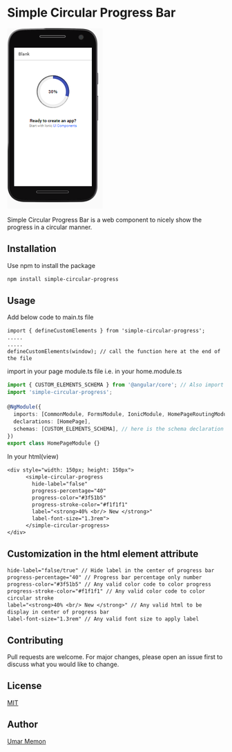 # Simple Circular Progress Bar

![alt text](https://raw.githubusercontent.com/umarmemon1910/simpleCircularProgressbar/master/Progressbar.PNG)

Simple Circular Progress Bar is a web component to nicely show the progress in a circular manner.

## Installation

Use npm to install the package

```bash
npm install simple-circular-progress
```

## Usage

Add below code to main.ts file

```
import { defineCustomElements } from 'simple-circular-progress';
.....
.....
defineCustomElements(window); // call the function here at the end of the file
```

import in your page module.ts file i.e. in your home.module.ts

```typescript
import { CUSTOM_ELEMENTS_SCHEMA } from '@angular/core'; // Also import this
import 'simple-circular-progress';

@NgModule({
  imports: [CommonModule, FormsModule, IonicModule, HomePageRoutingModule],
  declarations: [HomePage],
  schemas: [CUSTOM_ELEMENTS_SCHEMA], // here is the schema declaration to add
})
export class HomePageModule {}
```

In your html(view)

```
<div style="width: 150px; height: 150px">
      <simple-circular-progress
        hide-label="false"
        progress-percentage="40"
        progress-color="#3f51b5"
        progress-stroke-color="#f1f1f1"
        label="<strong>40% <br/> New </strong>"
        label-font-size="1.3rem">
      </simple-circular-progress>
</div>
```

## Customization in the html element attribute

```
hide-label="false/true" // Hide label in the center of progress bar
progress-percentage="40" // Progress bar percentage only number
progress-color="#3f51b5" // Any valid color code to color progress
progress-stroke-color="#f1f1f1" // Any valid color code to color circular stroke
label="<strong>40% <br/> New </strong>" // Any valid html to be display in center of progress bar
label-font-size="1.3rem" // Any valid font size to apply label
```

## Contributing

Pull requests are welcome. For major changes, please open an issue first to discuss what you would like to change.

## License

[MIT](https://choosealicense.com/licenses/mit/)

## Author

[Umar Memon](https://github.com/umarmemon1910)
